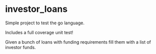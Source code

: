 # investor_loans
Simple project to test the go language.

Includes a full coverage unit test!

Given a bunch of loans with funding requirements fill them with a list of investor funds.
